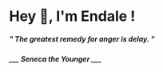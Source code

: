<h1 title="head"> Hey 👋, I'm Endale !</h1>

**<h5><i>" The greatest remedy for anger is delay. "</i></h5>**

*<b>___ Seneca the Younger ___</b>*
